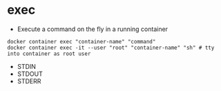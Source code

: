 # exec

- Execute a command on the fly in a running container

```shell
docker container exec "container-name" "command"
docker container exec -it --user "root" "container-name" "sh" # tty into container as root user
```

- STDIN
- STDOUT
- STDERR
